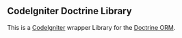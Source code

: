 CodeIgniter Doctrine Library
-----------------

This is a [CodeIgniter](https://github.com/EllisLab/CodeIgniter) wrapper Library for the [Doctrine ORM](https://github.com/doctrine/doctrine2).